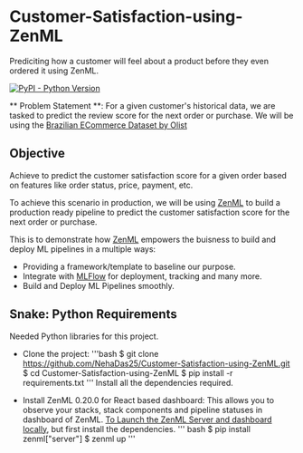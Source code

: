 # Customer-Satisfaction-using-ZenML
Prediciting how a customer will feel about a product before they even ordered it using ZenML.

[![PyPI - Python Version](https://img.shields.io/pypi/pyversions/zenml)](https://pypi.org/project/zenml/)

** Problem Statement **:
For a given customer's historical data, we are tasked to predict the review score for the next order or purchase. We will be using the [Brazilian ECommerce Dataset by Olist](https://www.kaggle.com/datasets/olistbr/brazilian-ecommerce)

## Objective
Achieve to predict the customer satisfaction score for a given order based on features like order status, price, payment, etc. 

To achieve this scenario in production, we will be using [ZenML](https://zenml.io/) to build a production ready pipeline to predict the customer satisfaction score for the next order or purchase.

This is to demonstrate how [ZenML](https://github.com/zenml-io/zenml) empowers the buisness to build and deploy ML pipelines in a multiple ways:
 - Providing a framework/template to baseline our purpose.
 - Integrate with [MLFlow](https://mlflow.org/) for deployment, tracking and many more.
 - Build and Deploy ML Pipelines smoothly.

## Snake: Python Requirements

Needed Python libraries for this project.

- Clone the project:
    '''bash
    $ git clone https://github.com/NehaDas25/Customer-Satisfaction-using-ZenML.git
    $ cd Customer-Satisfaction-using-ZenML
    $ pip install -r requirements.txt
    '''
    Install all the dependencies required.

- Install ZenML 0.20.0 for React based dashboard: This allows you to observe your stacks, stack components and pipeline statuses in dashboard of ZenML. [To Launch the ZenML Server and dashboard locally](https://docs.zenml.io/user-guide/starter-guide#explore-the-dashboard), but first install the dependencies.
    ''' bash
    $ pip install zenml["server"]
    $ zenml up
    '''


